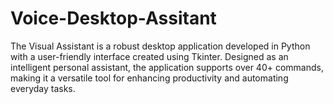 # Voice-Desktop-Assitant

The Visual Assistant is a robust desktop application developed in Python with a user-friendly interface created using Tkinter. Designed as an intelligent personal assistant, the application supports over 40+ commands, making it a versatile tool for enhancing productivity and automating everyday tasks.
